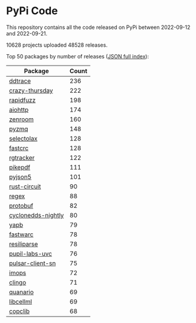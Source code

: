 # PyPi Code

This repository contains all the code released on PyPi between 2022-09-12 and 2022-09-21.

10628 projects uploaded 48528 releases. 

Top 50 packages by number of releases ([JSON full index](./index.json)):

| Package   | Count |
|-----------|-------|
| [ddtrace](https://github.com/pypi-data/pypi-code-133/tree/import/ddtrace) | 236 |
| [crazy-thursday](https://github.com/pypi-data/pypi-code-133/tree/import/crazy-thursday) | 222 |
| [rapidfuzz](https://github.com/pypi-data/pypi-code-133/tree/import/rapidfuzz) | 198 |
| [aiohttp](https://github.com/pypi-data/pypi-code-133/tree/import/aiohttp) | 174 |
| [zenroom](https://github.com/pypi-data/pypi-code-133/tree/import/zenroom) | 160 |
| [pyzmq](https://github.com/pypi-data/pypi-code-133/tree/import/pyzmq) | 148 |
| [selectolax](https://github.com/pypi-data/pypi-code-133/tree/import/selectolax) | 128 |
| [fastcrc](https://github.com/pypi-data/pypi-code-133/tree/import/fastcrc) | 128 |
| [rgtracker](https://github.com/pypi-data/pypi-code-133/tree/import/rgtracker) | 122 |
| [pikepdf](https://github.com/pypi-data/pypi-code-133/tree/import/pikepdf) | 111 |
| [pyjson5](https://github.com/pypi-data/pypi-code-133/tree/import/pyjson5) | 101 |
| [rust-circuit](https://github.com/pypi-data/pypi-code-133/tree/import/rust-circuit) | 90 |
| [regex](https://github.com/pypi-data/pypi-code-133/tree/import/regex) | 88 |
| [protobuf](https://github.com/pypi-data/pypi-code-133/tree/import/protobuf) | 82 |
| [cyclonedds-nightly](https://github.com/pypi-data/pypi-code-133/tree/import/cyclonedds-nightly) | 80 |
| [yapb](https://github.com/pypi-data/pypi-code-133/tree/import/yapb) | 79 |
| [fastwarc](https://github.com/pypi-data/pypi-code-133/tree/import/fastwarc) | 78 |
| [resiliparse](https://github.com/pypi-data/pypi-code-133/tree/import/resiliparse) | 78 |
| [pupil-labs-uvc](https://github.com/pypi-data/pypi-code-133/tree/import/pupil-labs-uvc) | 76 |
| [pulsar-client-sn](https://github.com/pypi-data/pypi-code-133/tree/import/pulsar-client-sn) | 75 |
| [imops](https://github.com/pypi-data/pypi-code-133/tree/import/imops) | 72 |
| [clingo](https://github.com/pypi-data/pypi-code-133/tree/import/clingo) | 71 |
| [quanario](https://github.com/pypi-data/pypi-code-133/tree/import/quanario) | 69 |
| [libcellml](https://github.com/pypi-data/pypi-code-133/tree/import/libcellml) | 69 |
| [copclib](https://github.com/pypi-data/pypi-code-133/tree/import/copclib) | 68 |
